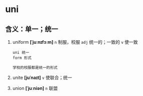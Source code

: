 # uni

## 含义：单一；统一

1. uniform **[ˈjuːnɪfɔːm]** `n` 制服，校服 `adj` 统一的；一致的 `v` 使一致

   ```
   uni 统一
   form 形式

   学校的校服都是统一的形式
   ```

2. unite **[juˈnaɪt]** `v` 使联合；统一

3. union **[ˈjuːniən]** `n` 联盟
